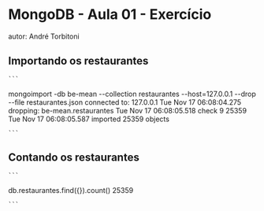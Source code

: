 # MongoDB - Aula 01 - Exercício
autor: André Torbitoni

## Importando os restaurantes

    ```
mongoimport -db be-mean --collection restaurantes --host=127.0.0.1 --drop --file restaurantes.json 
connected to: 127.0.0.1
Tue Nov 17 06:08:04.275 dropping: be-mean.restaurantes
Tue Nov 17 06:08:05.518 check 9 25359
Tue Nov 17 06:08:05.587 imported 25359 objects


    ```

## Contando os restaurantes

    ```
db.restaurantes.find({}).count()
25359


    ```